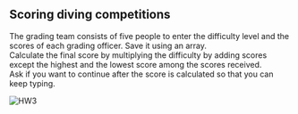 ## Scoring diving competitions

The grading team consists of five people to enter the difficulty level and the scores of each grading officer. Save it using an array.
<br>
Calculate the final score by multiplying the difficulty by adding scores except the highest and the lowest score among the scores received.
<br>
Ask if you want to continue after the score is calculated so that you can keep typing.

![HW3](https://user-images.githubusercontent.com/68213812/124372646-c7e15200-dcc6-11eb-8461-cba776e486aa.png)
